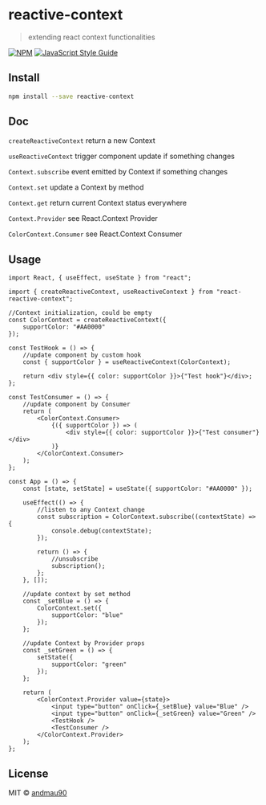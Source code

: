 # reactive-context

> extending react context functionalities

[![NPM](https://img.shields.io/npm/v/reactive-context.svg)](https://www.npmjs.com/package/reactive-context) [![JavaScript Style Guide](https://img.shields.io/badge/code_style-standard-brightgreen.svg)](https://standardjs.com)

## Install

```bash
npm install --save reactive-context
```

## Doc

```createReactiveContext```
return a new Context

```useReactiveContext```
trigger component update if something changes

```Context.subscribe```
event emitted by Context if something changes

```Context.set```
update a Context by method

```Context.get```
return current Context status everywhere

```Context.Provider```
see React.Context Provider

```ColorContext.Consumer```
see React.Context Consumer

## Usage

```tsx
import React, { useEffect, useState } from "react";

import { createReactiveContext, useReactiveContext } from "react-reactive-context";

//Context initialization, could be empty
const ColorContext = createReactiveContext({
    supportColor: "#AA0000"
});

const TestHook = () => {
    //update component by custom hook
    const { supportColor } = useReactiveContext(ColorContext);

    return <div style={{ color: supportColor }}>{"Test hook"}</div>;
};

const TestConsumer = () => {
    //update component by Consumer
    return (
        <ColorContext.Consumer>
            {({ supportColor }) => (
                <div style={{ color: supportColor }}>{"Test consumer"}</div>
            )}
        </ColorContext.Consumer>
    );
};

const App = () => {
    const [state, setState] = useState({ supportColor: "#AA0000" });

    useEffect(() => {
        //listen to any Context change
        const subscription = ColorContext.subscribe((contextState) => {
            console.debug(contextState);
        });

        return () => {
            //unsubscribe
            subscription();
        };
    }, []);

    //update context by set method
    const _setBlue = () => {
        ColorContext.set({
            supportColor: "blue"
        });
    };

    //update Context by Provider props
    const _setGreen = () => {
        setState({
            supportColor: "green"
        });
    };

    return (
        <ColorContext.Provider value={state}>
            <input type="button" onClick={_setBlue} value="Blue" />
            <input type="button" onClick={_setGreen} value="Green" />
            <TestHook />
            <TestConsumer />
        </ColorContext.Provider>
    );
};
```

## License

MIT © [andmau90](https://github.com/andmau90)
